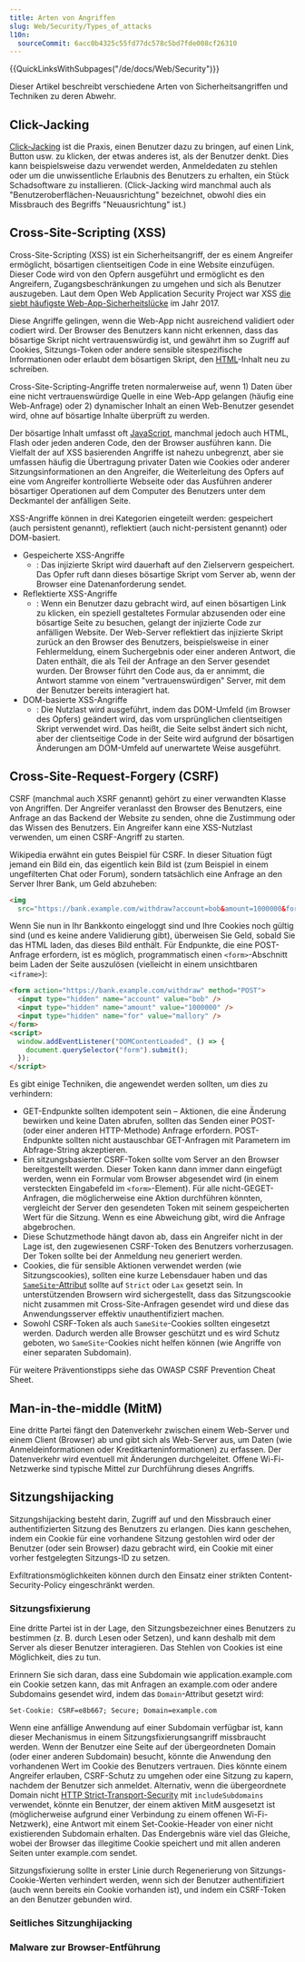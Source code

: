 ```yaml
---
title: Arten von Angriffen
slug: Web/Security/Types_of_attacks
l10n:
  sourceCommit: 6acc0b4325c55fd77dc578c5bd7fde008cf26310
---
```


{{QuickLinksWithSubpages("/de/docs/Web/Security")}}

Dieser Artikel beschreibt verschiedene Arten von Sicherheitsangriffen und Techniken zu deren Abwehr.

## Click-Jacking

[Click-Jacking](/de/docs/Glossary/Clickjacking) ist die Praxis, einen Benutzer dazu zu bringen, auf einen Link, Button usw. zu klicken, der etwas anderes ist, als der Benutzer denkt. Dies kann beispielsweise dazu verwendet werden, Anmeldedaten zu stehlen oder um die unwissentliche Erlaubnis des Benutzers zu erhalten, ein Stück Schadsoftware zu installieren. (Click-Jacking wird manchmal auch als "Benutzeroberflächen-Neuausrichtung" bezeichnet, obwohl dies ein Missbrauch des Begriffs "Neuausrichtung" ist.)

## Cross-Site-Scripting (XSS)

Cross-Site-Scripting (XSS) ist ein Sicherheitsangriff, der es einem Angreifer ermöglicht, bösartigen clientseitigen Code in eine Website einzufügen. Dieser Code wird von den Opfern ausgeführt und ermöglicht es den Angreifern, Zugangsbeschränkungen zu umgehen und sich als Benutzer auszugeben. Laut dem Open Web Application Security Project war XSS [die siebt häufigste Web-App-Sicherheitslücke](https://owasp.org/www-project-top-ten/2017/Top_10) im Jahr 2017.

Diese Angriffe gelingen, wenn die Web-App nicht ausreichend validiert oder codiert wird. Der Browser des Benutzers kann nicht erkennen, dass das bösartige Skript nicht vertrauenswürdig ist, und gewährt ihm so Zugriff auf Cookies, Sitzungs-Token oder andere sensible sitespezifische Informationen oder erlaubt dem bösartigen Skript, den [HTML](/de/docs/Glossary/HTML)-Inhalt neu zu schreiben.

Cross-Site-Scripting-Angriffe treten normalerweise auf, wenn 1) Daten über eine nicht vertrauenswürdige Quelle in eine Web-App gelangen (häufig eine Web-Anfrage) oder 2) dynamischer Inhalt an einen Web-Benutzer gesendet wird, ohne auf bösartige Inhalte überprüft zu werden.

Der bösartige Inhalt umfasst oft [JavaScript](/de/docs/Glossary/JavaScript), manchmal jedoch auch HTML, Flash oder jeden anderen Code, den der Browser ausführen kann. Die Vielfalt der auf XSS basierenden Angriffe ist nahezu unbegrenzt, aber sie umfassen häufig die Übertragung privater Daten wie Cookies oder anderer Sitzungsinformationen an den Angreifer, die Weiterleitung des Opfers auf eine vom Angreifer kontrollierte Webseite oder das Ausführen anderer bösartiger Operationen auf dem Computer des Benutzers unter dem Deckmantel der anfälligen Seite.

XSS-Angriffe können in drei Kategorien eingeteilt werden: gespeichert (auch persistent genannt), reflektiert (auch nicht-persistent genannt) oder DOM-basiert.

- Gespeicherte XSS-Angriffe
  - : Das injizierte Skript wird dauerhaft auf den Zielservern gespeichert. Das Opfer ruft dann dieses bösartige Skript vom Server ab, wenn der Browser eine Datenanforderung sendet.
- Reflektierte XSS-Angriffe
  - : Wenn ein Benutzer dazu gebracht wird, auf einen bösartigen Link zu klicken, ein speziell gestaltetes Formular abzusenden oder eine bösartige Seite zu besuchen, gelangt der injizierte Code zur anfälligen Website. Der Web-Server reflektiert das injizierte Skript zurück an den Browser des Benutzers, beispielsweise in einer Fehlermeldung, einem Suchergebnis oder einer anderen Antwort, die Daten enthält, die als Teil der Anfrage an den Server gesendet wurden. Der Browser führt den Code aus, da er annimmt, die Antwort stamme von einem "vertrauenswürdigen" Server, mit dem der Benutzer bereits interagiert hat.
- DOM-basierte XSS-Angriffe
  - : Die Nutzlast wird ausgeführt, indem das DOM-Umfeld (im Browser des Opfers) geändert wird, das vom ursprünglichen clientseitigen Skript verwendet wird. Das heißt, die Seite selbst ändert sich nicht, aber der clientseitige Code in der Seite wird aufgrund der bösartigen Änderungen am DOM-Umfeld auf unerwartete Weise ausgeführt.

## Cross-Site-Request-Forgery (CSRF)

CSRF (manchmal auch XSRF genannt) gehört zu einer verwandten Klasse von Angriffen. Der Angreifer veranlasst den Browser des Benutzers, eine Anfrage an das Backend der Website zu senden, ohne die Zustimmung oder das Wissen des Benutzers. Ein Angreifer kann eine XSS-Nutzlast verwenden, um einen CSRF-Angriff zu starten.

Wikipedia erwähnt ein gutes Beispiel für CSRF. In dieser Situation fügt jemand ein Bild ein, das eigentlich kein Bild ist (zum Beispiel in einem ungefilterten Chat oder Forum), sondern tatsächlich eine Anfrage an den Server Ihrer Bank, um Geld abzuheben:

```html
<img
  src="https://bank.example.com/withdraw?account=bob&amount=1000000&for=mallory" />
```

Wenn Sie nun in Ihr Bankkonto eingeloggt sind und Ihre Cookies noch gültig sind (und es keine andere Validierung gibt), überweisen Sie Geld, sobald Sie das HTML laden, das dieses Bild enthält. Für Endpunkte, die eine POST-Anfrage erfordern, ist es möglich, programmatisch einen `<form>`-Abschnitt beim Laden der Seite auszulösen (vielleicht in einem unsichtbaren `<iframe>`):

```html
<form action="https://bank.example.com/withdraw" method="POST">
  <input type="hidden" name="account" value="bob" />
  <input type="hidden" name="amount" value="1000000" />
  <input type="hidden" name="for" value="mallory" />
</form>
<script>
  window.addEventListener("DOMContentLoaded", () => {
    document.querySelector("form").submit();
  });
</script>
```

Es gibt einige Techniken, die angewendet werden sollten, um dies zu verhindern:

- GET-Endpunkte sollten idempotent sein – Aktionen, die eine Änderung bewirken und keine Daten abrufen, sollten das Senden einer POST- (oder einer anderen HTTP-Methode) Anfrage erfordern. POST-Endpunkte sollten nicht austauschbar GET-Anfragen mit Parametern im Abfrage-String akzeptieren.
- Ein sitzungsbasierter CSRF-Token sollte vom Server an den Browser bereitgestellt werden. Dieser Token kann dann immer dann eingefügt werden, wenn ein Formular vom Browser abgesendet wird (in einem versteckten Eingabefeld im `<form>`-Element). Für alle nicht-GEGET-Anfragen, die möglicherweise eine Aktion durchführen könnten, vergleicht der Server den gesendeten Token mit seinem gespeicherten Wert für die Sitzung. Wenn es eine Abweichung gibt, wird die Anfrage abgebrochen.
- Diese Schutzmethode hängt davon ab, dass ein Angreifer nicht in der Lage ist, den zugewiesenen CSRF-Token des Benutzers vorherzusagen. Der Token sollte bei der Anmeldung neu generiert werden.
- Cookies, die für sensible Aktionen verwendet werden (wie Sitzungscookies), sollten eine kurze Lebensdauer haben und das [`SameSite`-Attribut](/de/docs/Web/HTTP/Cookies#controlling_third-party_cookies_with_samesite) sollte auf `Strict` oder `Lax` gesetzt sein. In unterstützenden Browsern wird sichergestellt, dass das Sitzungscookie nicht zusammen mit Cross-Site-Anfragen gesendet wird und diese das Anwendungsserver effektiv unauthentifiziert machen.
- Sowohl CSRF-Token als auch `SameSite`-Cookies sollten eingesetzt werden. Dadurch werden alle Browser geschützt und es wird Schutz geboten, wo `SameSite`-Cookies nicht helfen können (wie Angriffe von einer separaten Subdomain).

Für weitere Präventionstipps siehe das OWASP CSRF Prevention Cheat Sheet.

## Man-in-the-middle (MitM)

Eine dritte Partei fängt den Datenverkehr zwischen einem Web-Server und einem Client (Browser) ab und gibt sich als Web-Server aus, um Daten (wie Anmeldeinformationen oder Kreditkarteninformationen) zu erfassen. Der Datenverkehr wird eventuell mit Änderungen durchgeleitet. Offene Wi-Fi-Netzwerke sind typische Mittel zur Durchführung dieses Angriffs.

## Sitzungshijacking

Sitzungshijacking besteht darin, Zugriff auf und den Missbrauch einer authentifizierten Sitzung des Benutzers zu erlangen. Dies kann geschehen, indem ein Cookie für eine vorhandene Sitzung gestohlen wird oder der Benutzer (oder sein Browser) dazu gebracht wird, ein Cookie mit einer vorher festgelegten Sitzungs-ID zu setzen.

Exfiltrationsmöglichkeiten können durch den Einsatz einer strikten Content-Security-Policy eingeschränkt werden.

### Sitzungsfixierung

Eine dritte Partei ist in der Lage, den Sitzungsbezeichner eines Benutzers zu bestimmen (z. B. durch Lesen oder Setzen), und kann deshalb mit dem Server als dieser Benutzer interagieren. Das Stehlen von Cookies ist eine Möglichkeit, dies zu tun.

Erinnern Sie sich daran, dass eine Subdomain wie application.example.com ein Cookie setzen kann, das mit Anfragen an example.com oder andere Subdomains gesendet wird, indem das `Domain`-Attribut gesetzt wird:

```http
Set-Cookie: CSRF=e8b667; Secure; Domain=example.com
```

Wenn eine anfällige Anwendung auf einer Subdomain verfügbar ist, kann dieser Mechanismus in einem Sitzungsfixierungsangriff missbraucht werden. Wenn der Benutzer eine Seite auf der übergeordneten Domain (oder einer anderen Subdomain) besucht, könnte die Anwendung den vorhandenen Wert im Cookie des Benutzers vertrauen. Dies könnte einem Angreifer erlauben, CSRF-Schutz zu umgehen oder eine Sitzung zu kapern, nachdem der Benutzer sich anmeldet.
Alternativ, wenn die übergeordnete Domain nicht [HTTP Strict-Transport-Security](/de/docs/Glossary/HSTS) mit `includeSubdomains` verwendet, könnte ein Benutzer, der einem aktiven MitM ausgesetzt ist (möglicherweise aufgrund einer Verbindung zu einem offenen Wi-Fi-Netzwerk), eine Antwort mit einem Set-Cookie-Header von einer nicht existierenden Subdomain erhalten. Das Endergebnis wäre viel das Gleiche, wobei der Browser das illegitime Cookie speichert und mit allen anderen Seiten unter example.com sendet.

Sitzungsfixierung sollte in erster Linie durch Regenerierung von Sitzungs-Cookie-Werten verhindert werden, wenn sich der Benutzer authentifiziert (auch wenn bereits ein Cookie vorhanden ist), und indem ein CSRF-Token an den Benutzer gebunden wird.

### Seitliches Sitzunghijacking

### Malware zur Browser-Entführung
